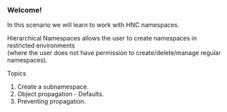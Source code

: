 
<br>

### Welcome!

In this scenario we will learn to work with HNC namespaces.

Hierarchical Namespaces allows the user to create namespaces in restricted environments   
(where the user does not have permission to create/delete/manage regular namespaces).

Topics

1. Create a subnamespace.
2. Object propagation - Defaults.
3. Preventing propagation.